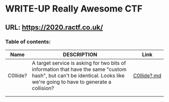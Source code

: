 # WRITE-UP Really Awesome CTF

## URL: https://2020.ractf.co.uk/

### Table of contents:



| Name     | DESCRIPTION                                                  | Link                       |
| -------- | ------------------------------------------------------------ | -------------------------- |
| C0llide? | A target service is asking for two bits of information that have the same "custom hash", but can't be identical. Looks like we're going to have to generate a collision? | [C0llide?.md](C0llide?.md) |
|          |                                                              |                            |
|          |                                                              |                            |

